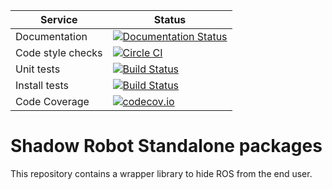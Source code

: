 |     Service       |  Status  |
| ----------------- | -------- |
| Documentation     | [![Documentation Status](https://readthedocs.org/projects/shadow-robot-standalone-packages/badge/?version=latest)](http://shadow-robot-standalone-packages.readthedocs.org) |
| Code style checks | [![Circle CI](https://circleci.com/gh/shadow-robot/sr_standalone.svg?style=shield)](https://circleci.com/gh/shadow-robot/sr_standalone) |
| Unit tests        | [![Build Status](https://img.shields.io/shippable/55dee4e31895ca4474102f2e.svg)](https://app.shippable.com/projects/55dee4e31895ca4474102f2e) |
| Install tests     | [![Build Status](https://semaphoreci.com/api/v1/projects/0b64060f-75ba-4854-ada7-5e44ae4d22cc/524002/shields_badge.svg)](https://semaphoreci.com/shadow-robot/sr_standalone) |
| Code Coverage     | [![codecov.io](https://img.shields.io/codecov/c/github/shadow-robot/sr_standalone/indigo-devel.svg)](http://codecov.io/github/shadow-robot/sr_standalone?branch=indigo-devel) |

# Shadow Robot Standalone packages
This repository contains a wrapper library to hide ROS from the end user.
